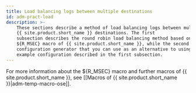 ```yaml
---
title: Load balancing logs between multiple destinations
id: adm-pract-load
description: >-
    These sections describe a method of load balancing logs between multiple
    {{ site.product.short_name }} destinations. The first
    subsection describes the round robin load balancing method based on the
    ${R_MSEC} macro of {{ site.product.short_name }}, while the second subsection describes a
    configuration generator that you can use as an alternative to using the
    example configuration described in the first subsection.
---
```


For more information about the ${R_MSEC} macro and further macros of
{{ site.product.short_name }}, see [[Macros of {{ site.product.short_name }}|adm-temp-macro-ose]].
